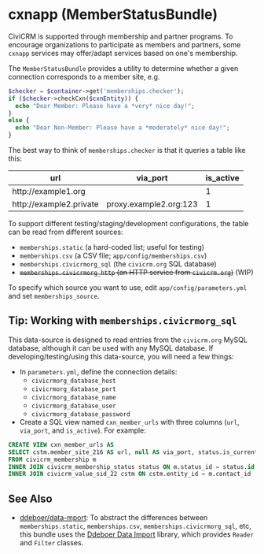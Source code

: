 # cxnapp (MemberStatusBundle)

CiviCRM is supported through membership and partner programs.
To encourage organizations to participate as members and partners, some
`cxnapp` services may offer/adapt services based on one's membership.

The `MemberStatusBundle` provides a utility to determine whether
a given connection corresponds to a member site, e.g.

```php
$checker = $container->get('memberships.checker');
if ($checker->checkCxn($cxnEntity)) {
  echo "Dear Member: Please have a *very* nice day!";
}
else {
  echo "Dear Non-Member: Please have a *moderately* nice day!";
}
```

The best way to think of `memberships.checker` is that it queries a
table like this:

<table>
  <thead>
    <tr>
      <th>url</th>
      <th>via_port</th>
      <th>is_active</th>
    </tr>
  </thead>
  <tbody>
    <tr>
      <td>http://example1.org</td>
      <td></td>
      <td>1</td>
    </tr>
    <tr>
      <td>http://example2.private</td>
      <td>proxy.example2.org:123</td>
      <td>1</td>
    </tr>
  </tbody>
</table>

To support different testing/staging/development configurations, the
table can be read from different sources:

 * `memberships.static` (a hard-coded list; useful for testing)
 * `memberships.csv` (a CSV file; `app/config/memberships.csv`)
 * `memberships.civicrmorg_sql` (the `civicrm.org` SQL database)
 * ~~`memberships.civicrmorg_http` (an HTTP service from `civicrm.org`)~~ (WIP)

To specify which source you want to use, edit `app/config/parameters.yml`
and set `memberships_source`.

## Tip: Working with `memberships.civicrmorg_sql`

This data-source is designed to read entries from the `civicrm.org` MySQL database,
although it can be used with any MySQL database. If developing/testing/using this
data-source, you will need a few things:

 * In `parameters.yml`, define the connection details:
   * `civicrmorg_database_host`
   * `civicrmorg_database_port`
   * `civicrmorg_database_name`
   * `civicrmorg_database_user`
   * `civicrmorg_database_password`
 * Create a SQL view named `cxn_member_urls` with three columns (`url`, `via_port`, and `is_active`). For example:

```sql
CREATE VIEW cxn_member_urls AS
SELECT cstm.member_site_216 AS url, null AS via_port, status.is_current_member AS is_active
FROM civicrm_membership m
INNER JOIN civicrm_membership_status status ON m.status_id = status.id
INNER JOIN civicrm_value_sid_22 cstm ON cstm.entity_id = m.contact_id
```

## See Also

 * [ddeboer/data-mport](https://github.com/ddeboer/data-import): To abstract the differences between `memberships.static`, `memberships.csv`, `memberships.civicrmorg_sql`, etc, this bundle uses the [Ddeboer Data Import](https://github.com/ddeboer/data-import) library, which provides `Reader` and `Filter` classes.
